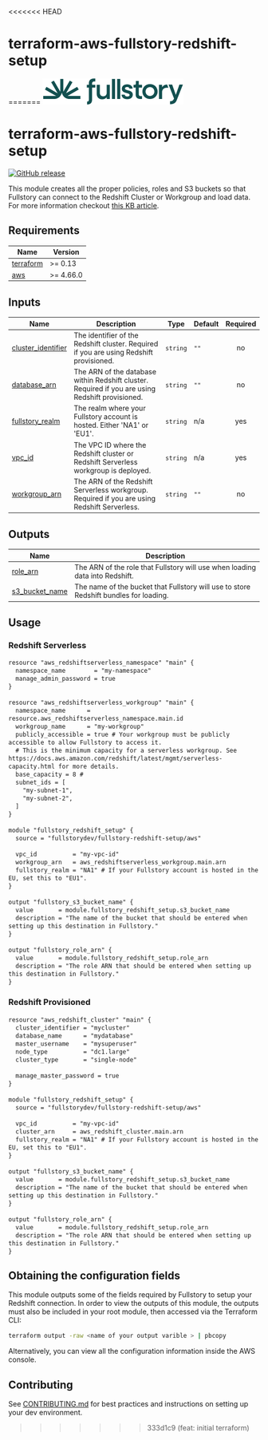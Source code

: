 <<<<<<< HEAD
# terraform-aws-fullstory-redshift-setup
=======
<a href="https://fullstory.com"><img src="https://github.com/fullstorydev/terraform-aws-fullstory-redshift-setup/blob/main/assets/fs-logo.png?raw=true"></a>

# terraform-aws-fullstory-redshift-setup

[![GitHub release](https://img.shields.io/github/release/fullstorydev/terraform-aws-fullstory-redshift-setup.svg)](https://github.com/fullstorydev/terraform-aws-fullstory-redshift-setup/releases/)

This module creates all the proper policies, roles and S3 buckets so that Fullstory can connect to the Redshift Cluster or Workgroup and load data. For more information checkout [this KB article](https://help.fullstory.com/hc/en-us/articles/18791516308887-Amazon-Redshift).

<!-- BEGIN_TF_DOCS -->
## Requirements

| Name | Version |
|------|---------|
| <a name="requirement_terraform"></a> [terraform](#requirement\_terraform) | >= 0.13 |
| <a name="requirement_aws"></a> [aws](#requirement\_aws) | >= 4.66.0 |

## Inputs

| Name | Description | Type | Default | Required |
|------|-------------|------|---------|:--------:|
| <a name="input_cluster_identifier"></a> [cluster\_identifier](#input\_cluster\_identifier) | The identifier of the Redshift cluster. Required if you are using Redshift provisioned. | `string` | `""` | no |
| <a name="input_database_arn"></a> [database\_arn](#input\_database\_arn) | The ARN of the database within Redshift cluster. Required if you are using Redshift provisioned. | `string` | `""` | no |
| <a name="input_fullstory_realm"></a> [fullstory\_realm](#input\_fullstory\_realm) | The realm where your Fullstory account is hosted. Either 'NA1' or 'EU1'. | `string` | n/a | yes |
| <a name="input_vpc_id"></a> [vpc\_id](#input\_vpc\_id) | The VPC ID where the Redshift cluster or Redshift Serverless workgroup is deployed. | `string` | n/a | yes |
| <a name="input_workgroup_arn"></a> [workgroup\_arn](#input\_workgroup\_arn) | The ARN of the Redshift Serverless workgroup. Required if you are using Redshift Serverless. | `string` | `""` | no |

## Outputs

| Name | Description |
|------|-------------|
| <a name="output_role_arn"></a> [role\_arn](#output\_role\_arn) | The ARN of the role that Fullstory will use when loading data into Redshift. |
| <a name="output_s3_bucket_name"></a> [s3\_bucket\_name](#output\_s3\_bucket\_name) | The name of the bucket that Fullstory will use to store Redshift bundles for loading. |

## Usage

### Redshift Serverless
```hcl
resource "aws_redshiftserverless_namespace" "main" {
  namespace_name        = "my-namespace"
  manage_admin_password = true
}

resource "aws_redshiftserverless_workgroup" "main" {
  namespace_name      = resource.aws_redshiftserverless_namespace.main.id
  workgroup_name      = "my-workgroup"
  publicly_accessible = true # Your workgroup must be publicly accessible to allow Fullstory to access it.
  # This is the minimum capacity for a serverless workgroup. See https://docs.aws.amazon.com/redshift/latest/mgmt/serverless-capacity.html for more details.
  base_capacity = 8 #
  subnet_ids = [
    "my-subnet-1",
    "my-subnet-2",
  ]
}

module "fullstory_redshift_setup" {
  source = "fullstorydev/fullstory-redshift-setup/aws"

  vpc_id          = "my-vpc-id"
  workgroup_arn   = aws_redshiftserverless_workgroup.main.arn
  fullstory_realm = "NA1" # If your Fullstory account is hosted in the EU, set this to "EU1".
}

output "fullstory_s3_bucket_name" {
  value       = module.fullstory_redshift_setup.s3_bucket_name
  description = "The name of the bucket that should be entered when setting up this destination in Fullstory."
}

output "fullstory_role_arn" {
  value       = module.fullstory_redshift_setup.role_arn
  description = "The role ARN that should be entered when setting up this destination in Fullstory."
}
```

### Redshift Provisioned
```hcl
resource "aws_redshift_cluster" "main" {
  cluster_identifier = "mycluster"
  database_name      = "mydatabase"
  master_username    = "mysuperuser"
  node_type          = "dc1.large"
  cluster_type       = "single-node"

  manage_master_password = true
}

module "fullstory_redshift_setup" {
  source = "fullstorydev/fullstory-redshift-setup/aws"

  vpc_id          = "my-vpc-id"
  cluster_arn     = aws_redshift_cluster.main.arn
  fullstory_realm = "NA1" # If your Fullstory account is hosted in the EU, set this to "EU1".
}

output "fullstory_s3_bucket_name" {
  value       = module.fullstory_redshift_setup.s3_bucket_name
  description = "The name of the bucket that should be entered when setting up this destination in Fullstory."
}

output "fullstory_role_arn" {
  value       = module.fullstory_redshift_setup.role_arn
  description = "The role ARN that should be entered when setting up this destination in Fullstory."
}

```
<!-- END_TF_DOCS -->

## Obtaining the configuration fields

This module outputs some of the fields required by Fullstory to setup your Redshift connection. In order to view the outputs of this module, the outputs must also be included in your root module, then accessed via the Terraform CLI:

```bash
terraform output -raw <name of your output varible > | pbcopy
```

Alternatively, you can view all the configuration information inside the AWS console.

## Contributing

See [CONTRIBUTING.md](https://github.com/fullstorydev/terraform-aws-fullstory-aws-setup/blob/main/.github/CONTRIBUTING.md) for best practices and instructions on setting up your dev environment.
>>>>>>> 333d1c9 (feat: initial terraform)
